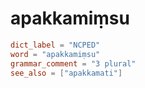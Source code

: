 # apakkamiṃsu

``` toml
dict_label = "NCPED"
word = "apakkamiṃsu"
grammar_comment = "3 plural"
see_also = ["apakkamati"]
```

